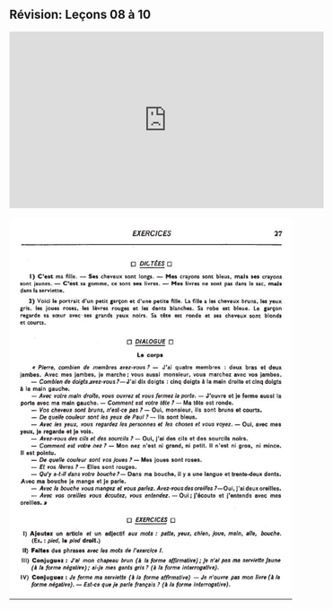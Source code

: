 ## Révision: Leçons 08 à 10

<iframe width="560" height="315" src="https://www.youtube.com/embed/TIxcv5RvTO4" frameborder="0" allow="accelerometer; autoplay; encrypted-media; gyroscope; picture-in-picture" allowfullscreen></iframe>

![s27](img/d27.JPG)
